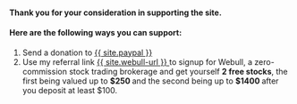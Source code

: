 ---
---

#### Thank you for your consideration in supporting the site.
#### Here are the following ways you can support:

1. Send a donation to <a href="{{ site.paypal }}"> {{ site.paypal }} </a>
2. Use my referral link <a href="{{ site.webull-url }}"> {{ site.webull-url }} </a>
to signup for Webull, a zero-commission stock trading brokerage and get yourself
<b>2 free stocks</b>, the first being valued up to <b> $250 </b> and the second
being up to <b> $1400 </b> after you deposit at least $100.
